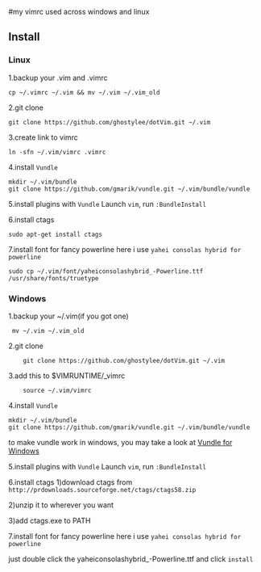 #my vimrc used across windows and linux
## Install
### Linux
1.backup your .vim and .vimrc
```
cp ~/.vimrc ~/.vim && mv ~/.vim ~/.vim_old
```
2.git clone
```
git clone https://github.com/ghostylee/dotVim.git ~/.vim
```
3.create link to vimrc
```
ln -sfn ~/.vim/vimrc .vimrc
```
4.install `Vundle`
```
mkdir ~/.vim/bundle
git clone https://github.com/gmarik/vundle.git ~/.vim/bundle/vundle
```
5.install plugins with `Vundle`
Launch `vim`, run `:BundleInstall`

6.install ctags
```
sudo apt-get install ctags
```
7.install font for fancy powerline here i use `yahei consolas hybrid for powerline` 
```
sudo cp ~/.vim/font/yaheiconsolashybrid_-Powerline.ttf /usr/share/fonts/truetype
```
### Windows
1.backup your ~/.vim(if you got one)
```
 mv ~/.vim ~/.vim_old
```
2.git clone
```
    git clone https://github.com/ghostylee/dotVim.git ~/.vim
```
3.add this to $VIMRUNTIME/_vimrc
```
    source ~/.vim/vimrc
```
4.install `Vundle`
```
mkdir ~/.vim/bundle
git clone https://github.com/gmarik/vundle.git ~/.vim/bundle/vundle
```
to make vundle work in windows, you may take a look at [Vundle for Windows](https://github.com/gmarik/vundle/wiki/Vundle-for-Windows)

5.install plugins with `Vundle`
Launch `vim`, run `:BundleInstall`

6.install ctags
  1)download ctags from `http://prdownloads.sourceforge.net/ctags/ctags58.zip`

  2)unzip it to wherever you want

  3)add ctags.exe to PATH

7.install font for fancy powerline here i use `yahei consolas hybrid for powerline`

just double click the yaheiconsolashybrid_-Powerline.ttf and click `install`

